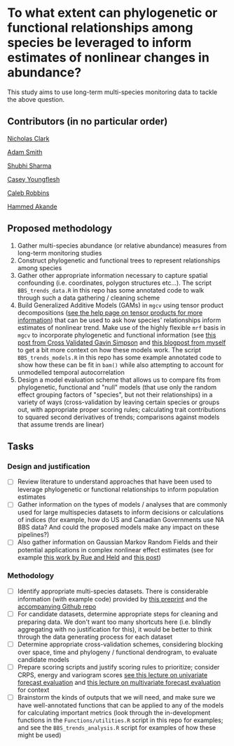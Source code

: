 # To what extent can phylogenetic or functional relationships among species be leveraged to inform estimates of nonlinear changes in abundance?

This study aims to use long-term multi-species monitoring data to tackle the above question. 


## Contributors (in no particular order)
[Nicholas Clark](https://github.com/nicholasjclark)
  
[Adam Smith](https://github.com/AdamCSmithCWS)

[Shubhi Sharma](https://github.com/shubhi124081)

[Casey Youngflesh](https://github.com/caseyyoungflesh)
  
[Caleb Robbins](https://github.com/robbinscalebj)

[Hammed Akande](https://github.com/drhammed)

## Proposed methodology
1. Gather multi-species abundance (or relative abundance) measures from long-term monitoring studies
2. Construct phylogenetic and functional trees to represent relationships among species
3. Gather other appropriate information necessary to capture spatial confounding (i.e. coordinates, polygon structures etc...). The script `BBS_trends_data.R` in this repo has some annotated code to walk through such a data gathering / cleaning scheme
4. Build Generalized Additive Models (GAMs) in `mgcv` using tensor product decompositions ([see the help page on tensor products for more information](https://rdrr.io/cran/mgcv/man/te.html)) that can be used to ask how species' relationships inform estimates of nonlinear trend. Make use of the highly flexible `mrf` basis in `mgcv` to incorporate phylogenetic and functional information (see [this post from Cross Validated Gavin Simpson](https://stats.stackexchange.com/questions/638522/gam-model-with-spatial-account-via-mrf) and [this blogpost from myself](https://ecogambler.netlify.app/blog/phylogenetic-smooths-mgcv/) to get a bit more context on how these models work. The script `BBS_trends_models.R` in this repo has some example annotated code to show how these can be fit in `bam()` while also attempting to account for unmodelled temporal autocorrelation
6. Design a model evaluation scheme that allows us to compare fits from phylogenetic, functional and "null" models (that use only the random effect grouping factors of "species", but not their relationships) in a variety of ways (cross-validation by leaving certain species or groups out, with appropriate proper scoring rules; calculating trait contributions to squared second derivatives of trends; comparisons against models that assume trends are linear) 

## Tasks
### Design and justification
- [ ] Review literature to understand approaches that have been used to leverage phylogenetic or functional relationships to inform population estimates
- [ ] Gather information on the types of models / analyses that are commonly used for large multispecies datasets to inform decisions or calculations of indices (for example, how do US and Canadian Governments use NA BBS data? And could the proposed models make any impact on these pipelines?)
- [ ] Also gather information on Gaussian Markov Random Fields and their potential applications in complex nonlinear effect estimates (see for example [this work by Rue and Held](https://www.taylorfrancis.com/books/mono/10.1201/9780203492024/gaussian-markov-random-fields-havard-rue-leonhard-held) and [this post](https://haakonbakkagit.github.io/btopic120.html))

### Methodology
- [ ] Identify appropriate multi-species datasets. There is considerable information (with example code) provided by [this preprint](https://www.biorxiv.org/content/10.1101/2022.11.02.514877v1?rss=1) and the [accompanying Github repo](https://github.com/GitTFJ/correlated_effect_model)
- [ ] For candidate datasets, determine appropriate steps for cleaning and preparing data. We don't want too many shortcuts here (i.e. blindly aggregating with no justification for this), it would be better to think through the data generating process for each dataset
- [ ] Determine appropriate cross-validation schemes, considering blocking over space, time and phylogeny / functional dendrogram, to evaluate candidate models
- [ ] Prepare scoring scripts and justify scoring rules to prioritize; consider CRPS, energy and variogram scores [see this lecture on univariate forecast evaluation](https://nicholasjclark.github.io/physalia-forecasting-course/day3/lecture_4_slidedeck#1) and [this lecture on multivariate forecast evaluation](https://nicholasjclark.github.io/physalia-forecasting-course/day4/lecture_5_slidedeck#1) for context
- [ ] Brainstorm the kinds of outputs that we will need, and make sure we have well-annotated functions that can be applied to any of the models for calculating important metrics (look through the in-development functions in the `Functions/utilities.R` script in this repo for examples; and see the `BBS_trends_analysis.R` script for examples of how these might be used)
